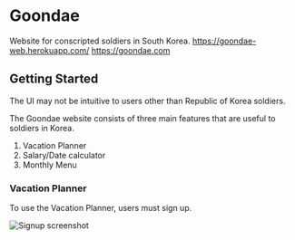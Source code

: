 # Goondae
Website for conscripted soldiers in South Korea. 
https://goondae-web.herokuapp.com/ 
https://goondae.com

## Getting Started

The UI may not be intuitive to users other than Republic of Korea soldiers.

The Goondae website consists of three main features that are useful to soldiers in Korea.
1. Vacation Planner
2. Salary/Date calculator
3. Monthly Menu

### Vacation Planner

To use the Vacation Planner, users must sign up.

![Signup screenshot](/goondae-readme/signup)


